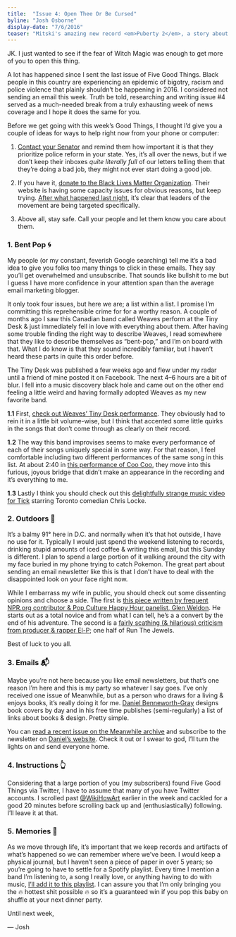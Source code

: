 ```yaml
---
title:  "Issue 4: Open Thee Or Be Cursed​"
byline: "Josh Osborne"
display-date: "7/6/2016"
teaser: "Mitski's amazing new record <em>Puberty 2</em>, a story about Denny's & family back home, tiny improv comedy and free rap music."
---
```

JK. I just wanted to see if the fear of Witch Magic was enough to get more of you to open this thing.

A lot has happened since I sent the last issue of Five Good Things. Black people in this country are experiencing an epidemic of bigotry, racism and police violence that plainly shouldn’t be happening in 2016. I considered not sending an email this week. Truth be told, researching and writing issue <span>#4</span> served as a much-needed break from a truly exhausting week of news coverage and I hope it does the same for you.

Before we get going with this week’s Good Things, I thought I’d give you a couple of ideas for ways to help right now from your phone or computer:

1. [Contact your Senator](http://www.senate.gov/senators/contact/) and remind them how important it is that they prioritize police reform in your state. Yes, it’s all over the news, but if we don’t keep their inboxes *quite literally full* of our letters telling them that they’re doing a bad job, they might not ever start doing a good job.

2. If you have it, [donate to the Black Lives Matter Organization](https://donate.idex.org/checkout/donation?eid=66399). Their website is having some capacity issues for obvious reasons, but keep trying. [After what happened last night](https://twitter.com/hashtag/FreeDeray?src=tren&data_id=tweet%3A752168944602054656), it’s clear that leaders of the movement are being targeted specifically.

3. Above all, stay safe. Call your people and let them know you care about them.


### 1. Bent Pop 🌀

My people (or my constant, feverish Google searching) tell me it’s a bad idea to give you folks too many things to click in these emails. They say you’ll get overwhelmed and unsubscribe. That sounds like bullshit to me but I guess I have more confidence in your attention span than the average email marketing blogger.

It only took four issues, but here we are; a list within a list. I promise I’m committing this reprehensible crime for for a worthy reason. A couple of months ago I saw this Canadian band called Weaves perform at the Tiny Desk & just immediately fell in love with everything about them. After having some trouble finding the right way to describe Weaves, I read somewhere that they like to describe themselves as “bent-pop,” and I’m on board with that. What I do know is that they sound incredibly familiar, but I haven’t heard these parts in quite this order before.

The Tiny Desk was published a few weeks ago and flew under my radar until a friend of mine posted it on Facebook. The next 4–6 hours are a bit of blur. I fell into a music discovery black hole and came out on the other end feeling a little weird and having formally adopted Weaves as my new favorite band.

**1.1** First, [check out Weaves’ Tiny Desk performance](https://www.youtube.com/watch?v=faGzVf9ySmY). They obviously had to rein it in a little bit volume-wise, but I think that accented some little quirks in the songs that don’t come through as clearly on their record.

**1.2** The way this band improvises seems to make every performance of each of their songs uniquely special in some way. For that reason, I feel comfortable including two different performances of the same song in this list. At about 2:40 in [this performance of Coo Coo](https://www.youtube.com/watch?v=LNOx8s4d-tw&feature=youtu.be), they move into this furious, joyous bridge that didn’t make an appearance in the recording and it’s everything to me.

**1.3** Lastly I think you should check out this [delightfully strange music video for Tick](https://www.youtube.com/watch?v=4IMTvbw7Uo4&feature=youtu.be) starring Toronto comedian Chris Locke.


### 2. Outdoors 🌳

It’s a balmy 91° here in D.C. and normally when it’s that hot outside, I have no use for it. Typically I would just spend the weekend listening to records, drinking stupid amounts of iced coffee & writing this email, but this Sunday is different. I plan to spend a large portion of it walking around the city with my face buried in my phone trying to catch Pokemon. The great part about sending an email newsletter like this is that I don’t have to deal with the disappointed look on your face right now.

While I embarrass my wife in public, you should check out some dissenting opinions and choose a side. The first is [this piece written by frequent NPR.org contributor & Pop Culture Happy Hour panelist, Glen Weldon](http://www.npr.org/sections/monkeysee/2016/07/08/485078495/gotta-catch-em-all-or-at-least-a-few-a-pokemon-neophyte-tries-pokemon-go). He starts out as a total novice and from what I can tell, he’s a a convert by the end of his adventure. The second is a [fairly scathing (& hilarious) criticism from producer & rapper El-P](http://pitchfork.com/news/66702-el-p-drops-pokemon-rap-after-insulting-pokemon-fans-launches-remix-challenge/?mbid=social_facebook); one half of Run The Jewels.

Best of luck to you all.


### 3. Emails 📬

Maybe you’re not here because you like email newsletters, but that’s one reason I’m here and this is my party so whatever I say goes. I’ve only received one issue of Meanwhile, but as a person who draws for a living & enjoys books, it’s really doing it for me. [Daniel Benneworth-Gray](http://danielgray.com/) designs book covers by day and in his free time publishes (semi-regularly) a list of links about books & design. Pretty simple.

You can [read a recent issue on the Meanwhile archive](http://us5.campaign-archive1.com/?u=e48b498e80c278078bd4069e6&id=479354d8ab&e=a1966004ab) and subscribe to the newsletter on [Daniel’s website](http://danielgray.com/meanwhile). Check it out or I swear to god, I’ll turn the lights on and send everyone home.

### 4. Instructions 👆

Considering that a large portion of you (my subscribers) found Five Good Things via Twitter, I have to assume that many of you have Twitter accounts. I scrolled past [@WikiHowArt](https://twitter.com/WikiHowArt) earlier in the week and cackled for a good 20 minutes before scrolling back up and (enthusiastically) following. I’ll leave it at that.

### 5. Memories 🔮

As we move through life, it’s important that we keep records and artifacts of what’s happened so we can remember where we’ve been. I would keep a physical journal, but I haven’t seen a piece of paper in over 5 years; so you’re going to have to settle for a Spotify playlist. Every time I mention a band I’m listening to, a song I really love, or anything having to do with music, [I’ll add it to this playlist](https://play.spotify.com/user/jshosbrn/playlist/6OF7Y9lN6i5q72GhCpkJ4g?play=true&utm_source=open.spotify.com&utm_medium=open). I can assure you that I’m only bringing you the 🔥 hottest shit possible 🔥 so it’s a guaranteed win if you pop this baby on shuffle at your next dinner party.

Until next week,

— Josh
